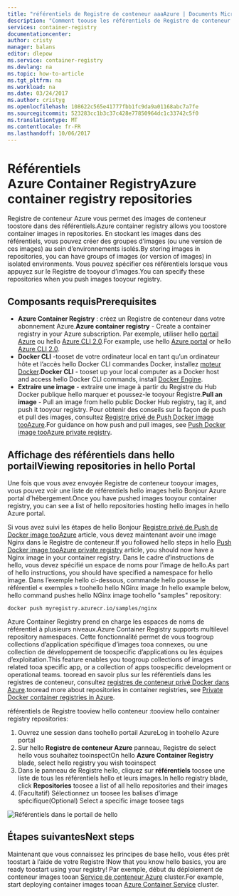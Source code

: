 ```yaml
---
title: "référentiels de Registre de conteneur aaaAzure | Documents Microsoft"
description: "Comment toouse les référentiels de Registre de conteneur Azure pour les images de Docker"
services: container-registry
documentationcenter: 
author: cristy
manager: balans
editor: dlepow
ms.service: container-registry
ms.devlang: na
ms.topic: how-to-article
ms.tgt_pltfrm: na
ms.workload: na
ms.date: 03/24/2017
ms.author: cristyg
ms.openlocfilehash: 108622c565e41777fbb1fc9da9a01168abc7a7fe
ms.sourcegitcommit: 523283cc1b3c37c428e77850964dc1c33742c5f0
ms.translationtype: MT
ms.contentlocale: fr-FR
ms.lasthandoff: 10/06/2017
---
```

# <a name="azure-container-registry-repositories"></a><span data-ttu-id="9d170-103">Référentiels Azure Container Registry</span><span class="sxs-lookup"><span data-stu-id="9d170-103">Azure container registry repositories</span></span>

<span data-ttu-id="9d170-104">Registre de conteneur Azure vous permet des images de conteneur toostore dans des référentiels.</span><span class="sxs-lookup"><span data-stu-id="9d170-104">Azure container registry allows you toostore container images in repositories.</span></span> <span data-ttu-id="9d170-105">En stockant les images dans des référentiels, vous pouvez créer des groupes d’images (ou une version de ces images) au sein d’environnements isolés.</span><span class="sxs-lookup"><span data-stu-id="9d170-105">By storing images in repositories, you can have groups of images (or version of images) in isolated environments.</span></span> <span data-ttu-id="9d170-106">Vous pouvez spécifier ces référentiels lorsque vous appuyez sur le Registre de tooyour d’images.</span><span class="sxs-lookup"><span data-stu-id="9d170-106">You can specify these repositories when you push images tooyour registry.</span></span>


## <a name="prerequisites"></a><span data-ttu-id="9d170-107">Composants requis</span><span class="sxs-lookup"><span data-stu-id="9d170-107">Prerequisites</span></span>
* <span data-ttu-id="9d170-108">**Azure Container Registry** : créez un Registre de conteneur dans votre abonnement Azure.</span><span class="sxs-lookup"><span data-stu-id="9d170-108">**Azure container registry** - Create a container registry in your Azure subscription.</span></span> <span data-ttu-id="9d170-109">Par exemple, utiliser hello [portail Azure](container-registry-get-started-portal.md) ou hello [Azure CLI 2.0](container-registry-get-started-azure-cli.md).</span><span class="sxs-lookup"><span data-stu-id="9d170-109">For example, use hello [Azure portal](container-registry-get-started-portal.md) or hello [Azure CLI 2.0](container-registry-get-started-azure-cli.md).</span></span>
* <span data-ttu-id="9d170-110">**Docker CLI** -tooset de votre ordinateur local en tant qu’un ordinateur hôte et l’accès hello Docker CLI commandes Docker, installez [moteur Docker](https://docs.docker.com/engine/installation/).</span><span class="sxs-lookup"><span data-stu-id="9d170-110">**Docker CLI** - tooset up your local computer as a Docker host and access hello Docker CLI commands, install [Docker Engine](https://docs.docker.com/engine/installation/).</span></span>
* <span data-ttu-id="9d170-111">**Extraire une image** - extraire une image à partir du Registre du Hub Docker publique hello marquer et poussez-le tooyour Registre.</span><span class="sxs-lookup"><span data-stu-id="9d170-111">**Pull an image** - Pull an image from hello public Docker Hub registry, tag it, and push it tooyour registry.</span></span> <span data-ttu-id="9d170-112">Pour obtenir des conseils sur la façon de push et pull des images, consultez [Registre privé de Push Docker image tooAzure](container-registry-get-started-docker-cli.md).</span><span class="sxs-lookup"><span data-stu-id="9d170-112">For guidance on how push and pull images, see [Push Docker image tooAzure private registry](container-registry-get-started-docker-cli.md).</span></span>


## <a name="viewing-repositories-in-hello-portal"></a><span data-ttu-id="9d170-113">Affichage des référentiels dans hello portail</span><span class="sxs-lookup"><span data-stu-id="9d170-113">Viewing repositories in hello Portal</span></span>

<span data-ttu-id="9d170-114">Une fois que vous avez envoyée Registre de conteneur tooyour images, vous pouvez voir une liste de référentiels hello images hello Bonjour Azure portal d’hébergement.</span><span class="sxs-lookup"><span data-stu-id="9d170-114">Once you have pushed images tooyour container registry, you can see a list of hello repositories hosting hello images in hello Azure portal.</span></span>

<span data-ttu-id="9d170-115">Si vous avez suivi les étapes de hello Bonjour [Registre privé de Push de Docker image tooAzure](container-registry-get-started-docker-cli.md) article, vous devez maintenant avoir une image Nginx dans le Registre de conteneur.</span><span class="sxs-lookup"><span data-stu-id="9d170-115">If you followed hello steps in hello [Push Docker image tooAzure private registry](container-registry-get-started-docker-cli.md) article, you should now have a Nginx image in your container registry.</span></span> <span data-ttu-id="9d170-116">Dans le cadre d’instructions de hello, vous devez spécifié un espace de noms pour l’image de hello.</span><span class="sxs-lookup"><span data-stu-id="9d170-116">As part of hello instructions, you should have specified a namespace for hello image.</span></span> <span data-ttu-id="9d170-117">Dans l’exemple hello ci-dessous, commande hello pousse le référentiel « exemples » toohello hello NGinx image :</span><span class="sxs-lookup"><span data-stu-id="9d170-117">In hello example below, hello command pushes hello NGinx image toohello "samples" repository:</span></span>

```
docker push myregistry.azurecr.io/samples/nginx
```
 <span data-ttu-id="9d170-118">Azure Container Registry prend en charge les espaces de noms de référentiel à plusieurs niveaux.</span><span class="sxs-lookup"><span data-stu-id="9d170-118">Azure Container Registry supports multilevel repository namespaces.</span></span> <span data-ttu-id="9d170-119">Cette fonctionnalité permet de vous toogroup collections d’application spécifique d’images tooa connexes, ou une collection de développement de toospecific d’applications ou les équipes d’exploitation.</span><span class="sxs-lookup"><span data-stu-id="9d170-119">This feature enables you toogroup collections of images related tooa specific app, or a collection of apps toospecific development or operational teams.</span></span> <span data-ttu-id="9d170-120">tooread en savoir plus sur les référentiels dans les registres de conteneur, consultez [registres de conteneur privé Docker dans Azure](container-registry-intro.md).</span><span class="sxs-lookup"><span data-stu-id="9d170-120">tooread more about repositories in container registries, see [Private Docker container registries in Azure](container-registry-intro.md).</span></span>

<span data-ttu-id="9d170-121">référentiels de Registre tooview hello conteneur :</span><span class="sxs-lookup"><span data-stu-id="9d170-121">tooview hello container registry repositories:</span></span>

1. <span data-ttu-id="9d170-122">Ouvrez une session dans toohello portail Azure</span><span class="sxs-lookup"><span data-stu-id="9d170-122">Log in toohello Azure portal</span></span>
2. <span data-ttu-id="9d170-123">Sur hello **Registre de conteneur Azure** panneau, Registre de select hello vous souhaitez tooinspect</span><span class="sxs-lookup"><span data-stu-id="9d170-123">On hello **Azure Container Registry** blade, select hello registry you wish tooinspect</span></span>
3. <span data-ttu-id="9d170-124">Dans le panneau de Registre hello, cliquez sur **référentiels** toosee une liste de tous les référentiels hello et leurs images.</span><span class="sxs-lookup"><span data-stu-id="9d170-124">In hello registry blade, click **Repositories** toosee a list of all hello repositories and their images</span></span>
4. <span data-ttu-id="9d170-125">(Facultatif) Sélectionnez un toosee les balises d’image spécifique</span><span class="sxs-lookup"><span data-stu-id="9d170-125">(Optional) Select a specific image toosee tags</span></span>

![Référentiels dans le portail de hello](./media/container-registry-repositories/container-registry-repositories.png)


## <a name="next-steps"></a><span data-ttu-id="9d170-127">Étapes suivantes</span><span class="sxs-lookup"><span data-stu-id="9d170-127">Next steps</span></span>
<span data-ttu-id="9d170-128">Maintenant que vous connaissez les principes de base hello, vous êtes prêt toostart à l’aide de votre Registre !</span><span class="sxs-lookup"><span data-stu-id="9d170-128">Now that you know hello basics, you are ready toostart using your registry!</span></span> <span data-ttu-id="9d170-129">Par exemple, début du déploiement de conteneur images tooan [Service de conteneur Azure](https://azure.microsoft.com/documentation/services/container-service/) cluster.</span><span class="sxs-lookup"><span data-stu-id="9d170-129">For example, start deploying container images tooan [Azure Container Service](https://azure.microsoft.com/documentation/services/container-service/) cluster.</span></span>
